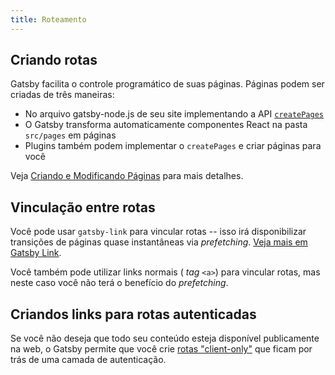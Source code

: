 ```yaml
---
title: Roteamento
---
```


## Criando rotas

Gatsby facilita o controle programático de suas páginas. Páginas podem ser criadas de três maneiras:

- No arquivo gatsby-node.js de seu site implementando a API [`createPages`](/docs/node-apis/#createPages)
- O Gatsby transforma automaticamente componentes React na pasta `src/pages` em páginas
- Plugins também podem implementar o `createPages` e criar páginas para você

Veja [Criando e Modificando Páginas](/docs/creating-and-modifying-pages) para mais detalhes.

## Vinculação entre rotas

Você pode usar `gatsby-link` para vincular rotas -- isso irá disponibilizar transições de páginas quase instantâneas via _prefetching_. [Veja mais em Gatsby Link](/docs/gatsby-link/).

Você também pode utilizar links normais ( _tag_ `<a>`) para vincular rotas, mas neste caso você não terá o benefício do _prefetching_.

## Criandos links para rotas autenticadas

Se você não deseja que todo seu conteúdo esteja disponível publicamente na web, o Gatsby permite que você crie [rotas "client-only"](/docs/client-only-routes-and-user-authentication) que ficam por trás de uma camada de autenticação.

<GuideList slug={props.slug} />
